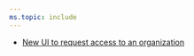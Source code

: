 ```yaml
---
ms.topic: include
---
```


- [New UI to request access to an organization](#new-ui-to-request-access-to-an-organization)